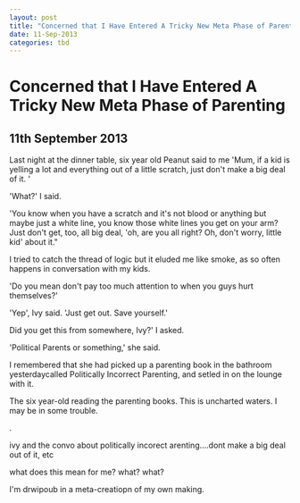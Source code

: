 ```yaml
---
layout: post
title: "Concerned that I Have Entered A Tricky New Meta Phase of Parenting"
date: 11-Sep-2013
categories: tbd
---
```


# Concerned that I Have Entered A Tricky New Meta Phase of Parenting

## 11th September 2013

Last night at the dinner table,   six year old Peanut said to me 'Mum, if a kid is yelling a lot and everything out of a little scratch, just don't make a big deal of it. '

'What?' I said.

'You know when you have a scratch and it's not blood or anything but maybe just a white line, you know those white lines you get on your arm? Just don't get, too, all big deal, 'oh, are you all right? Oh, don't worry, little kid' about it."

I tried to catch the thread of logic but it eluded me like smoke, as so often happens in conversation with my kids.

'Do you mean don't pay too much attention to when you guys hurt themselves?'

'Yep', Ivy said. 'Just get out. Save yourself.'

Did you get this from somewhere, Ivy?' I asked.

'Political Parents or something,' she said.

I remembered that she had picked up a parenting book in the bathroom yesterdaycalled Politically Incorrect Parenting, and setled in on the lounge with it.

The six year-old reading the parenting books. This is uncharted waters. I may be in some trouble. 

</a>.

ivy and the convo about politically incorect arenting....dont make a big deal out of it, etc

 

what does this mean for me? what? what?

 

I'm drwipoub in a meta-creatiopn of my own making.
